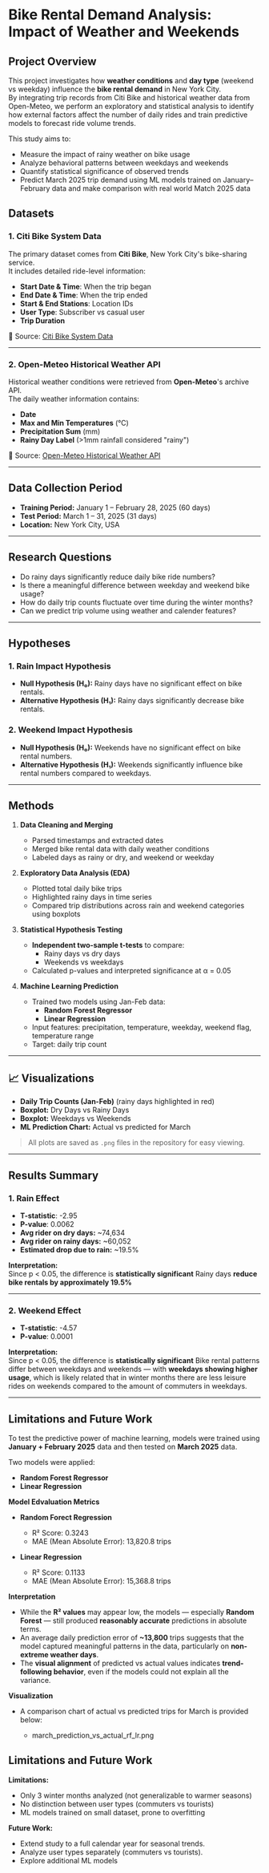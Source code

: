 # Bike Rental Demand Analysis: Impact of Weather and Weekends

## Project Overview

This project investigates how **weather conditions** and **day type** (weekend vs weekday) influence the **bike rental demand** in New York City.  
By integrating trip records from Citi Bike and historical weather data from Open-Meteo, we perform an exploratory and statistical analysis to identify how external factors affect the number of daily rides and train predictive models to forecast ride volume trends.

This study aims to:
- Measure the impact of rainy weather on bike usage
- Analyze behavioral patterns between weekdays and weekends
- Quantify statistical significance of observed trends
- Predict March 2025 trip demand using ML models trained on January–February data and make comparison with real world Match 2025 data

## Datasets

### 1. Citi Bike System Data

The primary dataset comes from **Citi Bike**, New York City's bike-sharing service.  
It includes detailed ride-level information:

- **Start Date & Time**: When the trip began
- **End Date & Time**: When the trip ended
- **Start & End Stations**: Location IDs
- **User Type**: Subscriber vs casual user
- **Trip Duration**

📌 Source: [Citi Bike System Data](https://ride.citibikenyc.com/system-data)

---

### 2. Open-Meteo Historical Weather API

Historical weather conditions were retrieved from **Open-Meteo**'s archive API.  
The daily weather information contains:

- **Date**
- **Max and Min Temperatures** (°C)
- **Precipitation Sum** (mm)
- **Rainy Day Label** (>1mm rainfall considered "rainy")

📌 Source: [Open-Meteo Historical Weather API](https://open-meteo.com/en/docs/historical-weather-api)

---

## Data Collection Period

- **Training Period:** January 1 – February 28, 2025 (60 days)
- **Test Period:** March 1 – 31, 2025 (31 days)
- **Location:** New York City, USA

---

## Research Questions

- Do rainy days significantly reduce daily bike ride numbers?
- Is there a meaningful difference between weekday and weekend bike usage?
- How do daily trip counts fluctuate over time during the winter months?
- Can we predict trip volume using weather and calender features?

---

## Hypotheses

### 1. Rain Impact Hypothesis

- **Null Hypothesis (H₀):** Rainy days have no significant effect on bike rentals.
- **Alternative Hypothesis (H₁):** Rainy days significantly decrease bike rentals.

### 2. Weekend Impact Hypothesis

- **Null Hypothesis (H₀):** Weekends have no significant effect on bike rental numbers.
- **Alternative Hypothesis (H₁):** Weekends significantly influence bike rental numbers compared to weekdays.

---

## Methods

1. **Data Cleaning and Merging**
   - Parsed timestamps and extracted dates
   - Merged bike rental data with daily weather conditions
   - Labeled days as rainy or dry, and weekend or weekday
     

2. **Exploratory Data Analysis (EDA)**
   - Plotted total daily bike trips
   - Highlighted rainy days in time series
   - Compared trip distributions across rain and weekend categories using boxplots

3. **Statistical Hypothesis Testing**
   - **Independent two-sample t-tests** to compare:
     - Rainy days vs dry days
     - Weekends vs weekdays
   - Calculated p-values and interpreted significance at α = 0.05
  
4. **Machine Learning Prediction**
   - Trained two models using Jan-Feb data:
     - **Random Forest Regressor**
     - **Linear Regression**
   - Input features: precipitation, temperature, weekday, weekend flag, temperature range
   - Target: daily trip count  

---

## 📈 Visualizations

- **Daily Trip Counts (Jan-Feb)** (rainy days highlighted in red)
- **Boxplot:** Dry Days vs Rainy Days
- **Boxplot:** Weekdays vs Weekends
- **ML Prediction Chart:** Actual vs predicted for March

> All plots are saved as `.png` files in the repository for easy viewing.

---

## Results Summary

### 1. Rain Effect

- **T-statistic**: -2.95
- **P-value**: 0.0062
- **Avg rider on dry days:** ~74,634
- **Avg rider on rainy days:** ~60,052
- **Estimated drop due to rain:** ~19.5%


**Interpretation:**  
Since p < 0.05, the difference is **statistically significant** 
Rainy days **reduce bike rentals by approximately 19.5%**

---

### 2. Weekend Effect

- **T-statistic**: -4.57
- **P-value**: 0.0001

**Interpretation:**  
Since p < 0.05, the difference is **statistically significant** 
Bike rental patterns differ between weekdays and weekends — with **weekdays showing higher usage**, which is likely related that in winter months there are less leisure rides on weekends compared to the amount of commuters in weekdays.

---

## Limitations and Future Work

To test the predictive power of machine learning, models were trained using **January + February 2025** data and then tested on **March 2025** data.

Two models were applied:
   - **Random Forest Regressor**
   - **Linear Regression**

**Model Edvaluation Metrics**

- **Random Forect Regression**
   - R² Score: 0.3243
   - MAE (Mean Absolute Error): 13,820.8 trips

- **Linear Regression**
   - R² Score: 0.1133
   - MAE (Mean Absolute Error): 15,368.8 trips
   
**Interpretation**
- While the **R² values** may appear low, the models — especially **Random Forest** — still produced **reasonably accurate** predictions in absolute terms.
- An average daily prediction error of **~13,800** trips suggests that the model captured meaningful patterns in the data, particularly on **non-extreme weather days**.
- The **visual alignment** of predicted vs actual values indicates **trend-following behavior**, even if the models could not explain all the variance.

**Visualization**
- A comparison chart of actual vs predicted trips for March is provided below:

   - march_prediction_vs_actual_rf_lr.png



## Limitations and Future Work

**Limitations:**
- Only 3 winter months analyzed (not generalizable to warmer seasons)
- No distinction between user types (commuters vs tourists)
- ML models trained on small dataset, prone to overfitting

**Future Work:**
- Extend study to a full calendar year for seasonal trends.
- Analyze user types separately (commuters vs tourists).
- Explore additional ML models


